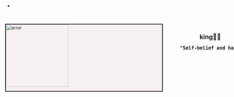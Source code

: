 - <!DOCTYPE html>
<html lang="en">
<head>
    <meta charset="UTF-8">
    <meta name="viewport" content="width=device-width, initial-scale=1.0">
    <title>TASK1</title>
    
</head>

<body alink="red">
    <div style="border:2px solid black;background-color:rgb(246, 240, 240);margin-top:50px; display:flex;align-items: normal;" >
        <img src="vir2.jpeg"alt="error" height="200" width="200" >
        <span><h1 style=" margin-left:420px; font-size: 20px;">king👑👑</h1><pre style="font-size:15px;margin-left:5px;">
                                       <q><b>Self-belief and hard work will always earn you success</b></q></pre></span>
        <a href="https://youtu.be/Wp8_0FS-Ts4?si=8ul8QA-nfIUwt_E1" style="margin-left:200px; padding-top: 180px;">click here</a>
        </div>
</body>
</html>

<!---
apsarb21/apsarb21 is a ✨ special ✨ repository because its `README.md` (this file) appears on your GitHub profile.
You can click the Preview link to take a look at your changes.
--->
